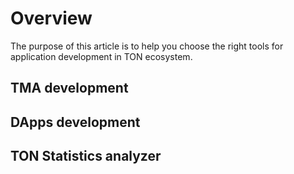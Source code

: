 # Overview

The purpose of this article is to help you choose the right tools for application development in TON ecosystem.

## TMA development

## DApps development

## TON Statistics analyzer

